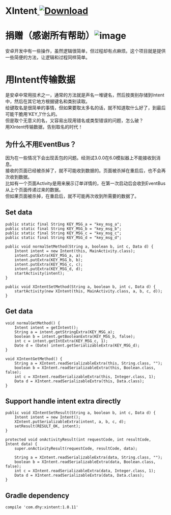 # XIntent[ ![Download](https://api.bintray.com/packages/donalddu/maven/com.dhy.xintent/images/download.svg) ](https://bintray.com/donalddu/maven/com.dhy.xintent/_latestVersion)

# 捐赠（感谢所有帮助）![image](http://git.oschina.net/uploads/qrcode/qrcode_alipay_1465351441984120.png)
安卓开发中有一些操作，虽然逻辑很简单，但过程却有点麻烦。这个项目就是提供一些简便的方法，让逻辑和过程同样简单。

# 用Intent传输数据
是安卓中常用技术之一，通常的方法就是声名一堆键名，然后按类别存储到Intent中，然后在其它地方根据键名和类别读取。<br/>
给键取名是很简单的事情，但如果要取太多名的话，就不知道取什么好了，到最后可能干脆用‘KEY_1’什么的。<br/>
但是取个无意义的名，又容易出现用错名或类型错误的问题，怎么破？<br/>
用XIntent传输数据，告别取名的时代！

## 为什么不用EventBus？
因为在一些情况下会出现丢包的问题。经测试3.0.0在6.0模拟器上不能接收到消息。<br/>
接收的页面已经被杀掉了，就不可能收到数据的。页面被杀掉在重启后，也不会再次收到数据。<br/>
比如有一个页面Activity是用来展示订单详情的，在第一次启动后会收到EventBus从上个页面传递过来的数据。<br/>
但如果页面被杀掉，在重启后，就不可能再次收到所需要的数据了。
## Set data
	public static final String KEY_MSG_a = "key_msg_a";
	public static final String KEY_MSG_b = "key_msg_b";
	public static final String KEY_MSG_c = "key_msg_c";
	public static final String KEY_MSG_d = "key_msg_d";

	public void normalSetMethod(String a, boolean b, int c, Data d) {
		Intent intent = new Intent(this, MainActivity.class);
		intent.putExtra(KEY_MSG_a, a);
		intent.putExtra(KEY_MSG_b, b);
		intent.putExtra(KEY_MSG_c, c);
		intent.putExtra(KEY_MSG_d, d);
		startActivity(intent);
	}
	
	public void XIntentSetMethod(String a, boolean b, int c, Data d) {
		startActivity(new XIntent(this, MainActivity.class, a, b, c, d));
	}
## Get data
	void normalGetMethod() {
		Intent intent = getIntent();
		String a = intent.getStringExtra(KEY_MSG_a);
		boolean b = intent.getBooleanExtra(KEY_MSG_b, false);
		int c = intent.getIntExtra(KEY_MSG_c, 1);
		Date d = (Date) intent.getSerializableExtra(KEY_MSG_d);
	}

	void XIntentGetMethod() {
		String a = XIntent.readSerializableExtra(this, String.class, "");
		boolean b = XIntent.readSerializableExtra(this, Boolean.class, false);
		int c = XIntent.readSerializableExtra(this, Integer.class, 1);
		Data d = XIntent.readSerializableExtra(this, Data.class);
	}
## Support handle intent extra directly
	public void XIntentSetResult(String a, boolean b, int c, Data d) {
		Intent intent = new Intent();
		XIntent.putSerializableExtra(intent, a, b, c, d);
		setResult(RESULT_OK, intent);
	}
	
	protected void onActivityResult(int requestCode, int resultCode, Intent data) {
		super.onActivityResult(requestCode, resultCode, data);
		
		String a = XIntent.readSerializableExtra(data, String.class, "");
		boolean b = XIntent.readSerializableExtra(data, Boolean.class, false);
		int c = XIntent.readSerializableExtra(data, Integer.class, 1);
		Data d = XIntent.readSerializableExtra(data, Data.class);
	}
## Gradle dependency
	compile 'com.dhy:xintent:1.0.11'
